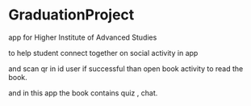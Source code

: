 # GraduationProject
app for Higher Institute of Advanced Studies 

to help student connect together on social activity in app

and scan qr in id user if successful than open book activity to read the book.

and in this app the book contains quiz , chat.
